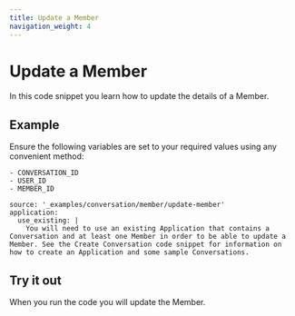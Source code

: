 ```yaml
---
title: Update a Member
navigation_weight: 4
---
```


# Update a Member

In this code snippet you learn how to update the details of a Member.

## Example

Ensure the following variables are set to your required values using any convenient method:

```snippet_variables
- CONVERSATION_ID
- USER_ID
- MEMBER_ID
```

```code_snippets
source: '_examples/conversation/member/update-member'
application:
  use_existing: |
    You will need to use an existing Application that contains a Conversation and at least one Member in order to be able to update a Member. See the Create Conversation code snippet for information on how to create an Application and some sample Conversations.
```

## Try it out

When you run the code you will update the Member.
